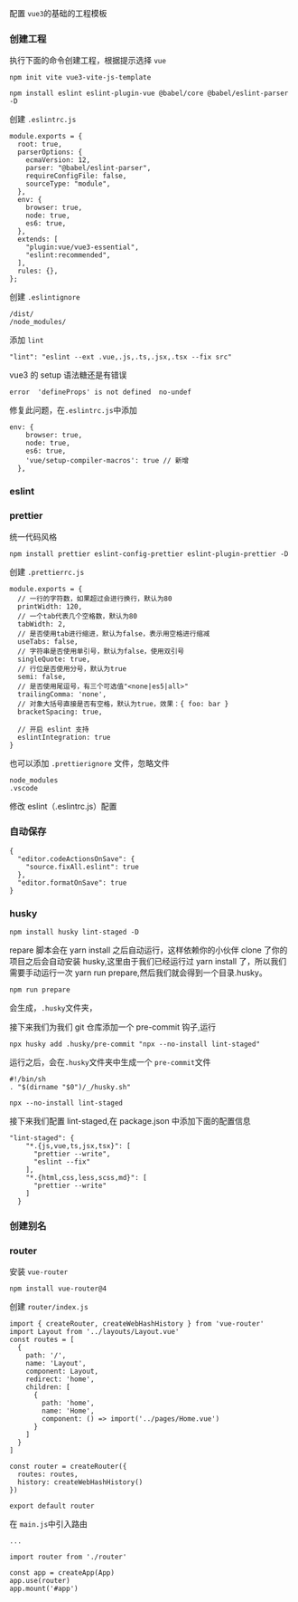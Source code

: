 配置 `vue3`的基础的工程模板

### 创建工程

执行下面的命令创建工程，根据提示选择 `vue`

```
npm init vite vue3-vite-js-template
```

```
npm install eslint eslint-plugin-vue @babel/core @babel/eslint-parser -D
```

创建 `.eslintrc.js`

```
module.exports = {
  root: true,
  parserOptions: {
    ecmaVersion: 12,
    parser: "@babel/eslint-parser",
    requireConfigFile: false,
    sourceType: "module",
  },
  env: {
    browser: true,
    node: true,
    es6: true,
  },
  extends: [
    "plugin:vue/vue3-essential",
    "eslint:recommended",
  ],
  rules: {},
};
```

创建 `.eslintignore`

```
/dist/
/node_modules/
```

添加 `lint`

```
"lint": "eslint --ext .vue,.js,.ts,.jsx,.tsx --fix src"
```

vue3 的 setup 语法糖还是有错误

```
error  'defineProps' is not defined  no-undef
```

修复此问题，在`.eslintrc.js`中添加

```
env: {
    browser: true,
    node: true,
    es6: true,
    'vue/setup-compiler-macros': true // 新增
  },
```

### eslint

### prettier

统一代码风格

```
npm install prettier eslint-config-prettier eslint-plugin-prettier -D
```

创建 `.prettierrc.js`

```
module.exports = {
  // 一行的字符数，如果超过会进行换行，默认为80
  printWidth: 120,
  // 一个tab代表几个空格数，默认为80
  tabWidth: 2,
  // 是否使用tab进行缩进，默认为false，表示用空格进行缩减
  useTabs: false,
  // 字符串是否使用单引号，默认为false，使用双引号
  singleQuote: true,
  // 行位是否使用分号，默认为true
  semi: false,
  // 是否使用尾逗号，有三个可选值"<none|es5|all>"
  trailingComma: 'none',
  // 对象大括号直接是否有空格，默认为true，效果：{ foo: bar }
  bracketSpacing: true,

  // 开启 eslint 支持
  eslintIntegration: true
}

```

也可以添加 `.prettierignore` 文件，忽略文件

```
node_modules
.vscode
```

修改 eslint（.eslintrc.js）配置

### 自动保存

```
{
  "editor.codeActionsOnSave": {
    "source.fixAll.eslint": true
  },
  "editor.formatOnSave": true
}
```

### husky

```
npm install husky lint-staged -D
```

repare 脚本会在 yarn install 之后自动运行，这样依赖你的小伙伴 clone 了你的项目之后会自动安装 husky,这里由于我们已经运行过 yarn install 了，所以我们需要手动运行一次 yarn run prepare,然后我们就会得到一个目录.husky。

`npm run prepare`

会生成，`.husky`文件夹，

接下来我们为我们 git 仓库添加一个 pre-commit 钩子,运行

```
npx husky add .husky/pre-commit "npx --no-install lint-staged"
```

运行之后，会在`.husky`文件夹中生成一个 `pre-commit`文件

```
#!/bin/sh
. "$(dirname "$0")/_/husky.sh"

npx --no-install lint-staged
```

接下来我们配置 lint-staged,在 package.json 中添加下面的配置信息

```
"lint-staged": {
    "*.{js,vue,ts,jsx,tsx}": [
      "prettier --write",
      "eslint --fix"
    ],
    "*.{html,css,less,scss,md}": [
      "prettier --write"
    ]
  }

```

### 创建别名

### router

安装 `vue-router`

```
npm install vue-router@4
```

创建 `router/index.js`

```
import { createRouter, createWebHashHistory } from 'vue-router'
import Layout from '../layouts/Layout.vue'
const routes = [
  {
    path: '/',
    name: 'Layout',
    component: Layout,
    redirect: 'home',
    children: [
      {
        path: 'home',
        name: 'Home',
        component: () => import('../pages/Home.vue')
      }
    ]
  }
]

const router = createRouter({
  routes: routes,
  history: createWebHashHistory()
})

export default router
```

在 `main.js`中引入路由

```
...

import router from './router'

const app = createApp(App)
app.use(router)
app.mount('#app')
```
